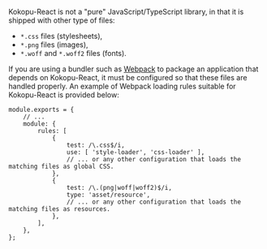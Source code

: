 Kokopu-React is not a "pure" JavaScript/TypeScript library, in that it is shipped with other type of files:
- `*.css` files (stylesheets),
- `*.png` files (images),
- `*.woff` and `*.woff2` files (fonts).

If you are using a bundler such as [Webpack](https://webpack.js.org/) to package an application that depends on Kokopu-React,
it must be configured so that these files are handled properly. An example of Webpack loading rules suitable for Kokopu-React is provided below:

```plain
module.exports = {
    // ...
    module: {
        rules: [
            {
                test: /\.css$/i,
                use: [ 'style-loader', 'css-loader' ],
                // ... or any other configuration that loads the matching files as global CSS.
            },
            {
                test: /\.(png|woff|woff2)$/i,
                type: 'asset/resource',
                // ... or any other configuration that loads the matching files as resources.
            },
        ],
    },
};
```
